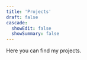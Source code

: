 ```yaml
--- 
title: 'Projects'
draft: false
cascade:
  showEdit: false
  showSummary: false
---
```

Here you can find my projects.
